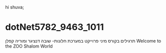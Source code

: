 hi shuva;
# dotNet5782_9463_1011
 תרגילים בקורס מיני פרוייקט במערכת חלונות- שובה דנציגר ומוריה קפלן
 Welcome to the ZOO
 Shalom World